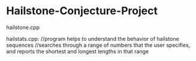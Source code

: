 # Hailstone-Conjecture-Project

hailstone.cpp


hailstats.cpp:
//program helps to understand the behavior of hailstone sequences
//searches through a range of numbers that the user specifies, and reports the shortest and longest lengths in that range
